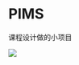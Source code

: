 # PIMS
课程设计做的小项目

![](https://raw.https://github.com/Chellyyy/PIMS/blob/master/WebRoot/images/color.jpg)

